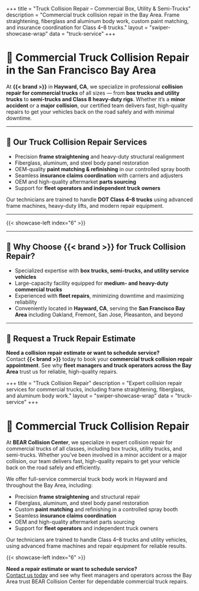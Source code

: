 +++
title = "Truck Collision Repair – Commercial Box, Utility & Semi-Trucks"
description = "Commercial truck collision repair in the Bay Area. Frame straightening, fiberglass and aluminum body work, custom paint matching, and insurance coordination for Class 4–8 trucks."
layout = "swiper-showcase-wrap"
data = "truck-service"
+++

# 🚛 Commercial Truck Collision Repair in the San Francisco Bay Area  

At **{{< brand >}}** in **Hayward, CA**, we specialize in professional **collision repair for commercial trucks** of all sizes — from **box trucks and utility trucks** to **semi-trucks and Class 8 heavy-duty rigs**. Whether it’s a **minor accident** or a **major collision**, our certified team delivers fast, high-quality repairs to get your vehicles back on the road safely and with minimal downtime.  

---

## 🔧 Our Truck Collision Repair Services  

- Precision **frame straightening** and heavy-duty structural realignment  
- Fiberglass, aluminum, and steel body panel restoration  
- OEM-quality **paint matching & refinishing** in our controlled spray booth  
- Seamless **insurance claims coordination** with carriers and adjusters  
- OEM and high-quality aftermarket **parts sourcing**  
- Support for **fleet operators and independent truck owners**  

Our technicians are trained to handle **DOT Class 4–8 trucks** using advanced frame machines, heavy-duty lifts, and modern repair equipment.  

---

{{< showcase-left index="6" >}}  

---

## 🚛 Why Choose {{< brand >}} for Truck Collision Repair?  

- Specialized expertise with **box trucks, semi-trucks, and utility service vehicles**  
- Large-capacity facility equipped for **medium- and heavy-duty commercial trucks**  
- Experienced with **fleet repairs**, minimizing downtime and maximizing reliability  
- Conveniently located in **Hayward, CA**, serving the **San Francisco Bay Area** including Oakland, Fremont, San Jose, Pleasanton, and beyond  

---

## 📅 Request a Truck Repair Estimate  

**Need a collision repair estimate or want to schedule service?**  
Contact **{{< brand >}}** today to book your **commercial truck collision repair appointment**. See why **fleet managers and truck operators across the Bay Area** trust us for reliable, high-quality repairs.  















+++
title = "Truck Collision Repair"
description = "Expert collision repair services for commercial trucks, including frame straightening, fiberglass, and aluminum body work."
layout = "swiper-showcase-wrap"
data = "truck-service"
+++

# 🚛 Commercial Truck Collision Repair

At **BEAR Collision Center**, we specialize in expert collision repair for commercial trucks of all classes, including box trucks, utility trucks, and semi-trucks. Whether you’ve been involved in a minor accident or a major collision, our team delivers fast, high-quality repairs to get your vehicle back on the road safely and efficiently.

We offer full-service commercial truck body work in Hayward and throughout the Bay Area, including:

- Precision **frame straightening** and structural repair
- Fiberglass, aluminum, and steel body panel restoration
- Custom **paint matching** and refinishing in a controlled spray booth
- Seamless **insurance claims coordination**
- OEM and high-quality aftermarket parts sourcing
- Support for **fleet operators** and independent truck owners

Our technicians are trained to handle Class 4–8 trucks and utility vehicles, using advanced frame machines and repair equipment for reliable results.

{{< showcase-left index="6" >}}

**Need a repair estimate or want to schedule service?**  
[Contact us today](/contact/) and see why fleet managers and operators across the Bay Area trust BEAR Collision Center for dependable commercial truck repairs.
